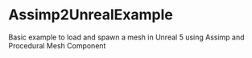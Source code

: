 # Assimp2UnrealExample
Basic example to load and spawn a mesh in Unreal 5 using Assimp and Procedural Mesh Component
